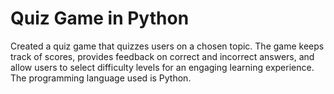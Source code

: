 # Quiz Game in Python

Created a quiz game that quizzes users on a chosen topic. The game keeps track of scores,
 provides feedback on correct and incorrect answers, and allow users to select difficulty levels
 for an engaging learning experience. The programming language used is Python.
